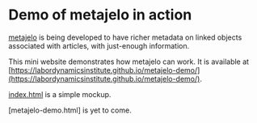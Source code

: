 # Demo of metajelo in action

[metajelo](https://github.com/labordynamicsinstitute/metajelo) is being developed to have richer metadata on linked objects associated with articles, with just-enough information. 

This mini website demonstrates how metajelo can work. It is available at [https://labordynamicsinstitute.github.io/metajelo-demo/](https://labordynamicsinstitute.github.io/metajelo-demo/).

[index.html](index.html) is a simple mockup.

[metajelo-demo.html] is yet to come.
